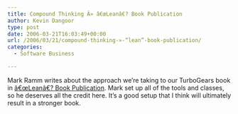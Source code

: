 ```yaml
---
title: Compound Thinking Â» â€œLeanâ€? Book Publication
author: Kevin Dangoor
type: post
date: 2006-03-21T16:03:49+00:00
url: /2006/03/21/compound-thinking-»-“lean”-book-publication/
categories:
  - Software Business

---
```

Mark Ramm writes about the approach we&#8217;re taking to our TurboGears book in [â€œLeanâ€? Book Publication][1]. Mark set up all of the tools and classes, so he deserves all the credit here. It&#8217;s a good setup that I think will ultimately result in a stronger book.

 [1]: http://compoundthinking.com/blog/index.php/2006/03/19/lean-book-publication/